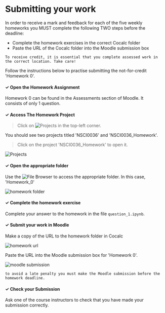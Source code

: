 # Submitting your work

In order to receive a mark and feedback for each of the five weekly homeworks you MUST complete the following TWO steps before the deadline:

- Complete the homework exercises in the correct Cocalc folder
- Paste the URL of the Cocalc folder into the Moodle submission box

```{warning}
To receive credit, it is essential that you complete assessed work in the correct location. Take care!
```

Follow the instructions below to practise submitting the not-for-credit 'Homework 0'.

<h4> ✓ Open the Homework Assignment</h4>

Homework 0 can be found in the Assessments section of Moodle. It consists of only 1 question.

<h4> ✓ Access The Homework Project</h4>

> Click on ![Projects](cocalc_projects_button.png) in the top-left corner.

You should see two projects titled 'NSCI0036' and 'NSCI0036_Homework'.

> Click on the project 'NSCI0036_Homework' to open it.

![Projects](cocalc_projects_hw.png)

<h4> ✓ Open the appropriate folder</h4>

Use the ![File Browser](explorer.png) to access the appropriate folder. In this case, 'Homework_0'

![homework folder](homework_0.png)

<h4> ✓ Complete the homework exercise</h4>

Complete your answer to the homework in the file `question_1.ipynb`. 

<h4> ✓ Submit your work in Moodle</h4>

Make a copy of the URL to the homework folder in Cocalc

![homework url](hw_url.png)

Paste the URL into the Moodle submission box for 'Homework 0'.

![moodle submission](moodle_submission.png)

```{warning}
to avoid a late penalty you must make the Moodle submission before the homework deadline.
```

<h4> ✓ Check your Submission</h4>

Ask one of the course instructors to check that you have made your submission correctly.